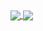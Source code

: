 <a href="">
  <img align="center" src="https://github-readme-stats.vercel.app/api?username=jpnurmi&count_private=true&show_icons=true&theme=tokyonight&hide_title=true" />
</a>
<a href="">
  <img align="center" src="https://github-readme-stats.vercel.app/api/top-langs/?username=jpnurmi&layout=compact&theme=tokyonight" />
</a>
